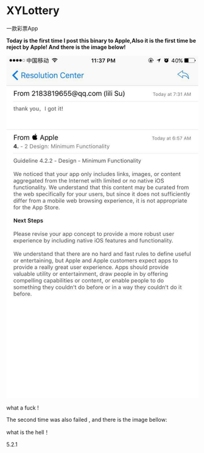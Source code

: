 # XYLottery
一款彩票App

**Today is the first time I post this binary to Apple,Also it is the first time be reject by Apple! And there is the image below!**

![AppStoreRejectInfo](Images/AppStoreRejectInfo.jpeg)


what a fuck !

The second time was also failed , and there is the image bellow:



what is the hell！

5.2.1

